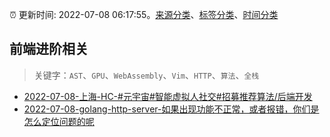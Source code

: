 :alarm_clock: 更新时间: 2022-07-08 06:17:55。[来源分类](../README.md)、[标签分类](../TAGS.md)、[时间分类](../TIMELINE.md)

## 前端进阶相关


> 关键字：`AST`、`GPU`、`WebAssembly`、`Vim`、`HTTP`、`算法`、`全栈`



- [2022-07-08-上海-HC-#元宇宙#智能虚拟人社交#招募推荐算法/后端开发](https://www.v2ex.com/t/864900) 
- [2022-07-08-golang-http-server-如果出现功能不正常，或者报错，你们是怎么定位问题的呢](https://www.v2ex.com/t/864886) 